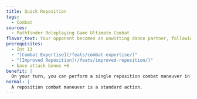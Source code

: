 ```yaml
---
title: Quick Reposition
tags:
  - Combat
sources:
  - Pathfinder Roleplaying Game Ultimate Combat
flavor_text: Your opponent becomes an unwitting dance partner, following your lead while you fight.
prerequisites:
  - Int 13
  - "[Combat Expertise](/feats/combat-expertise/)"
  - "[Improved Reposition](/feats/improved-reposition/)"
  - base attack bonus +6
benefit: |
  On your turn, you can perform a single reposition combat maneuver in place of one of your melee attacks. You must choose the melee attack with the highest base attack bonus to make the reposition.
normal: |
  A reposition combat maneuver is a standard action.
---
```


